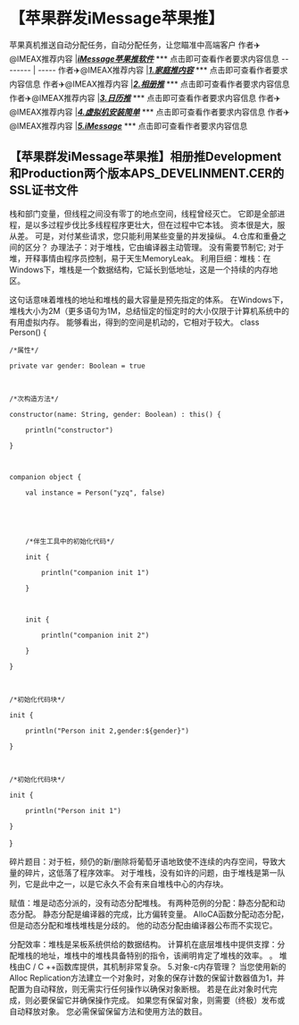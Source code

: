 # 【苹果群发iMessage苹果推】
苹果真机推送自动分配任务，自动分配任务，让您瞄准中高端客户
作者✈️@IMEAX推荐内容     |[***iMessage苹果推软件***](https://t.me/IMEAX) *** 点击即可查看作者要求内容信息
-------- | -----
作者✈️@IMEAX推荐内容     |[***1.家庭推内容***](https://t.me/IMEAX) *** 点击即可查看作者要求内容信息
作者✈️@IMEAX推荐内容     |[***2.相册推***](https://t.me/IMEAX) *** 点击即可查看作者要求内容信息
作者✈️@IMEAX推荐内容     |[***3.日历推***](https://t.me/IMEAX) *** 点击即可查看作者要求内容信息
作者✈️@IMEAX推荐内容     |[***4.虚拟机安装简单***](https://t.me/IMEAX) *** 点击即可查看作者要求内容信息
作者✈️@IMEAX推荐内容     |[***5.iMessage***](https://t.me/IMEAX) *** 点击即可查看作者要求内容信息

## 【苹果群发iMessage苹果推】相册推Development和Production两个版本APS_DEVELINMENT.CER的SSL证书文件
栈和部门变量，但线程之间没有零丁的地点空间，线程曾经灭亡。 它即是全部进程，是以多过程步伐比多线程程序更壮大，但在过程中它本钱。 资本很是大，服从差。 可是，对付某些请求，您只能利用某些变量的并发操纵。 4.仓库和重叠之间的区分？ 办理法子：对于堆栈，它由编译器主动管理。 没有需要节制它; 对于堆，开释事情由程序员控制，易于天生MemoryLeak。 利用巨细：堆栈：在Windows下，堆栈是一个数据结构，它延长到低地址，这是一个持续的内存地区。

这句话意味着堆栈的地址和堆栈的最大容量是预先指定的体系。 在Windows下，堆栈大小为2M（更多语句为1M，总结恒定的恒定时的大小仅限于计算机系统中的有用虚拟内存。 能够看出，得到的空间是机动的，它相对于较大。
class Person() {

 

    /*属性*/

    private var gender: Boolean = true

 

    /*次构造方法*/

    constructor(name: String, gender: Boolean) : this() {

        println("constructor")

    }

 

    companion object {

        val instance = Person("yzq", false)

 

 

        /*伴生工具中的初始化代码*/

        init {

            println("companion init 1")

        }

 

        init {

            println("companion init 2")

        }

    }

 

    /*初始化代码块*/

    init {

        println("Person init 2,gender:${gender}")

    }

 

    /*初始化代码块*/

    init {

        println("Person init 1")

    }

 

}


碎片题目：对于桩，频仍的新/删除将葡萄牙语地致使不连续的内存空间，导致大量的碎片，这低落了程序效率。 对于堆栈，没有如许的问题，由于堆栈是第一队列，它是此中之一，以是它永久不会有来自堆栈中心的内存块。

赋值：堆是动态分派的，没有动态分配堆栈。 有两种范例的分配：静态分配和动态分配。 静态分配是编译器的完成，比方偏转变量。 AlloCA函数分配动态分配，但是动态分配和堆栈堆栈是分歧的。 他的动态分配由编译器公布而不实现它。

分配效率：堆栈是呆板系统供给的数据结构。 计算机在底层堆栈中提供支撑：分配堆栈的地址，堆栈中的堆栈具备特别的指令，该阐明肯定了堆栈的效率。 。 堆栈由C / C ++函数库提供，其机制非常复杂。 5.对象-c内存管理？ 当您使用新的Alloc Replication方法建立一个对象时，对象的保存计数的保留计数器值为1，并配置为自动释放，则无需实行任何操作以确保对象断根。 若是在此对象时代完成，则必要保留它并确保操作完成。 如果您有保留对象，则需要（终极）发布或自动释放对象。 您必需保留保留方法和使用方法的数目。